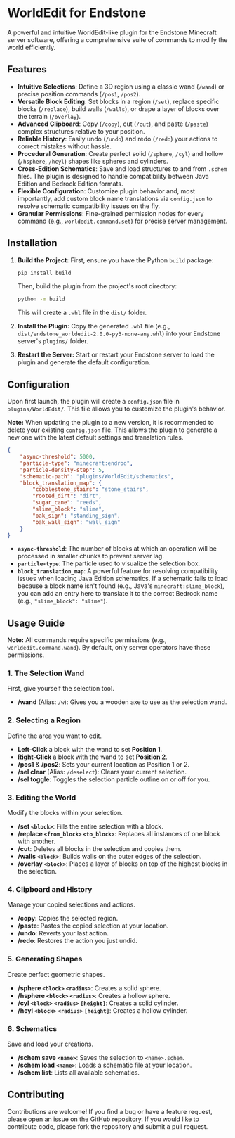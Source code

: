 # WorldEdit for Endstone

A powerful and intuitive WorldEdit-like plugin for the Endstone Minecraft server software, offering a comprehensive suite of commands to modify the world efficiently.

## Features

-   **Intuitive Selections**: Define a 3D region using a classic wand (`/wand`) or precise position commands (`/pos1`, `/pos2`).
-   **Versatile Block Editing**: Set blocks in a region (`/set`), replace specific blocks (`/replace`), build walls (`/walls`), or drape a layer of blocks over the terrain (`/overlay`).
-   **Advanced Clipboard**: Copy (`/copy`), cut (`/cut`), and paste (`/paste`) complex structures relative to your position.
-   **Reliable History**: Easily undo (`/undo`) and redo (`/redo`) your actions to correct mistakes without hassle.
-   **Procedural Generation**: Create perfect solid (`/sphere`, `/cyl`) and hollow (`/hsphere`, `/hcyl`) shapes like spheres and cylinders.
-   **Cross-Edition Schematics**: Save and load structures to and from `.schem` files. The plugin is designed to handle compatibility between Java Edition and Bedrock Edition formats.
-   **Flexible Configuration**: Customize plugin behavior and, most importantly, add custom block name translations via `config.json` to resolve schematic compatibility issues on the fly.
-   **Granular Permissions**: Fine-grained permission nodes for every command (e.g., `worldedit.command.set`) for precise server management.

## Installation

1.  **Build the Project:**
    First, ensure you have the Python `build` package:
    ```bash
    pip install build
    ```
    Then, build the plugin from the project's root directory:
    ```bash
    python -m build
    ```
    This will create a `.whl` file in the `dist/` folder.

2.  **Install the Plugin:**
    Copy the generated `.whl` file (e.g., `dist/endstone_worldedit-2.0.0-py3-none-any.whl`) into your Endstone server's `plugins/` folder.

3.  **Restart the Server:**
    Start or restart your Endstone server to load the plugin and generate the default configuration.

## Configuration

Upon first launch, the plugin will create a `config.json` file in `plugins/WorldEdit/`. This file allows you to customize the plugin's behavior.

**Note:** When updating the plugin to a new version, it is recommended to delete your existing `config.json` file. This allows the plugin to generate a new one with the latest default settings and translation rules.

```json
{
    "async-threshold": 5000,
    "particle-type": "minecraft:endrod",
    "particle-density-step": 5,
    "schematic-path": "plugins/WorldEdit/schematics",
    "block_translation_map": {
        "cobblestone_stairs": "stone_stairs",
        "rooted_dirt": "dirt",
        "sugar_cane": "reeds",
        "slime_block": "slime",
        "oak_sign": "standing_sign",
        "oak_wall_sign": "wall_sign"
    }
}
```

-   **`async-threshold`**: The number of blocks at which an operation will be processed in smaller chunks to prevent server lag.
-   **`particle-type`**: The particle used to visualize the selection box.
-   **`block_translation_map`**: A powerful feature for resolving compatibility issues when loading Java Edition schematics. If a schematic fails to load because a block name isn't found (e.g., Java's `minecraft:slime_block`), you can add an entry here to translate it to the correct Bedrock name (e.g., `"slime_block": "slime"`).

## Usage Guide

**Note:** All commands require specific permissions (e.g., `worldedit.command.wand`). By default, only server operators have these permissions.

### 1. The Selection Wand
First, give yourself the selection tool.
-   **/wand** (Alias: `/w`): Gives you a wooden axe to use as the selection wand.

### 2. Selecting a Region
Define the area you want to edit.
-   **Left-Click** a block with the wand to set **Position 1**.
-   **Right-Click** a block with the wand to set **Position 2**.
-   **/pos1** & **/pos2**: Sets your current location as Position 1 or 2.
-   **/sel clear** (Alias: `/deselect`): Clears your current selection.
-   **/sel toggle**: Toggles the selection particle outline on or off for you.

### 3. Editing the World
Modify the blocks within your selection.
-   **/set `<block>`**: Fills the entire selection with a block.
-   **/replace `<from_block>` `<to_block>`**: Replaces all instances of one block with another.
-   **/cut**: Deletes all blocks in the selection and copies them.
-   **/walls `<block>`**: Builds walls on the outer edges of the selection.
-   **/overlay `<block>`**: Places a layer of blocks on top of the highest blocks in the selection.

### 4. Clipboard and History
Manage your copied selections and actions.
-   **/copy**: Copies the selected region.
-   **/paste**: Pastes the copied selection at your location.
-   **/undo**: Reverts your last action.
-   **/redo**: Restores the action you just undid.

### 5. Generating Shapes
Create perfect geometric shapes.
-   **/sphere `<block>` `<radius>`**: Creates a solid sphere.
-   **/hsphere `<block>` `<radius>`**: Creates a hollow sphere.
-   **/cyl `<block>` `<radius>` `[height]`**: Creates a solid cylinder.
-   **/hcyl `<block>` `<radius>` `[height]`**: Creates a hollow cylinder.

### 6. Schematics
Save and load your creations.
-   **/schem save `<name>`**: Saves the selection to `<name>.schem`.
-   **/schem load `<name>`**: Loads a schematic file at your location.
-   **/schem list**: Lists all available schematics.

## Contributing

Contributions are welcome! If you find a bug or have a feature request, please open an issue on the GitHub repository. If you would like to contribute code, please fork the repository and submit a pull request.
